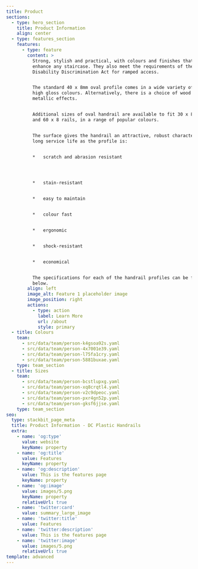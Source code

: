 ```yaml
---
title: Product
sections:
  - type: hero_section
    title: Product Information
    align: center
  - type: features_section
    features:
      - type: feature
        content: >
          Strong, stylish and practical, with colours and finishes that will
          enhance any staircase. They also meet the requirements of the
          Disability Discrimination Act for ramped access.


          The standard 40 x 8mm oval profile comes in a wide variety of matt and
          high gloss colours. Alternatively, there is a choice of wood grain and
          metallic effects.


          Additional sizes of oval handrail are available to fit 30 x 8, 50 x 8
          and 60 x 8 rails, in a range of popular colours.


          The surface gives the handrail an attractive, robust character and a
          long service life as the profile is:


          *   scratch and abrasion resistant




          *   stain-resistant


          *   easy to maintain


          *   colour fast


          *   ergonomic


          *   shock-resistant


          *   economical


          The specifications for each of the handrail profiles can be found
          below.
        align: left
        image_alt: Feature 1 placeholder image
        image_position: right
        actions:
          - type: action
            label: Learn More
            url: /about
            style: primary
  - title: Colours
    team:
      - src/data/team/person-k4gsoa92s.yaml
      - src/data/team/person-4x7001e39.yaml
      - src/data/team/person-l75fa1cry.yaml
      - src/data/team/person-5881buxae.yaml
    type: team_section
  - title: Sizes
    team:
      - src/data/team/person-bcstlupxg.yaml
      - src/data/team/person-xq8crqtl4.yaml
      - src/data/team/person-v2c9dpeoc.yaml
      - src/data/team/person-pxr4gn52p.yaml
      - src/data/team/person-gksf6jjse.yaml
    type: team_section
seo:
  type: stackbit_page_meta
  title: Product Information - DC Plastic Handrails
  extra:
    - name: 'og:type'
      value: website
      keyName: property
    - name: 'og:title'
      value: Features
      keyName: property
    - name: 'og:description'
      value: This is the features page
      keyName: property
    - name: 'og:image'
      value: images/5.png
      keyName: property
      relativeUrl: true
    - name: 'twitter:card'
      value: summary_large_image
    - name: 'twitter:title'
      value: Features
    - name: 'twitter:description'
      value: This is the features page
    - name: 'twitter:image'
      value: images/5.png
      relativeUrl: true
template: advanced
---
```

